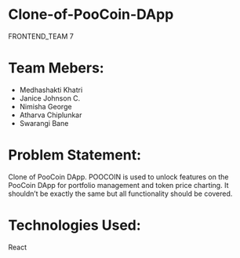 # Clone-of-PooCoin-DApp
FRONTEND_TEAM 7

# Team Mebers:
  * Medhashakti Khatri
  * Janice Johnson C.
  * Nimisha George
  * Atharva Chiplunkar
  * Swarangi Bane
  
 # Problem Statement:
 Clone of PooCoin DApp. POOCOIN is used to unlock features on the PooCoin DApp for
portfolio management and token price charting. It shouldn’t be exactly the same but
all functionality should be covered. 
 # Technologies Used:
 React


